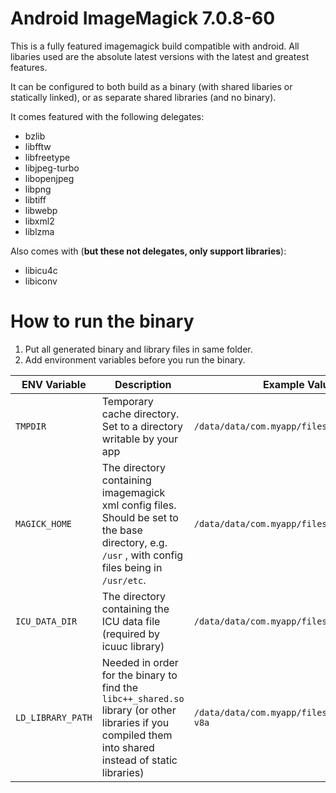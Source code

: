 
# Android ImageMagick 7.0.8-60
This is a fully featured imagemagick build compatible with android. All libaries used are the absolute latest versions with the latest and greatest features.

It can be configured to both build as a binary (with shared libaries or statically linked), or as separate shared libraries (and no binary).

It comes featured with the following delegates:

 - bzlib
 - libfftw
 - libfreetype
 - libjpeg-turbo
 - libopenjpeg
 - libpng
 - libtiff
 - libwebp
 - libxml2
 - liblzma

Also comes with (**but these not delegates, only support libraries**):
- libicu4c
- libiconv

# How to run the binary


1. Put all generated binary and library files in same folder.
2. Add environment variables before you run the binary.

| ENV Variable | Description | Example Value |
|--|--|--|
|`TMPDIR`|Temporary cache directory. Set to a directory writable by your app|`/data/data/com.myapp/files/TMP`|
|`MAGICK_HOME`|The directory containing imagemagick xml config files. Should be set to the base directory, e.g. `/usr` , with config files being in `/usr/etc`.| `/data/data/com.myapp/files/usr`|
|`ICU_DATA_DIR`|The directory containing the ICU data file (required by icuuc library)|`/data/data/com.myapp/files/icu`|
|`LD_LIBRARY_PATH`|Needed in order for the binary to find the `libc++_shared.so` library (or other libraries if you compiled them into shared instead of static libraries)|`/data/data/com.myapp/files/usr/bin/arm64-v8a`|

